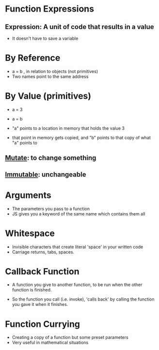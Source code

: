 # Function Expressions

## Expression: A unit of code that results in a value

-   It doesn't have to save a variable

# By Reference

-   a = b , in relation to objects (not primitives)
-   Two names point to the same address

# By Value (primitives)

-   a = 3
-   a = b

-   "a" points to a location in memory that holds the value 3
-   that point in memory gets copied, and "b" points to that copy of what "a" points to

## <u>Mutate</u>: to change something

## <u>Immutable</u>: unchangeable

# Arguments

-   The parameters you pass to a function
-   JS gives you a keyword of the same name which contains them all

# Whitespace

-   Invisible characters that create literal 'space' in your written code
-   Carriage returns, tabs, spaces.

# Callback Function

-   A function you give to another function, to be run when the other function is finished.

-   So the function you call (i.e. invoke), 'calls back' by calling the function you gave it when it finishes.

# Function Currying

-   Creating a copy of a function but some preset parameters
-   Very useful in mathematical situations
